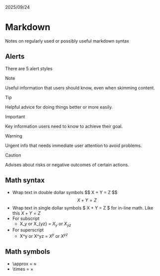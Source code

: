 2025/09/24

# Markdown

Notes on regularly used or possibly useful markdown syntax

## Alerts

There are 5 alert styles

> [!NOTE]
> Useful information that users should know, even when skimming content.

> [!TIP]
> Helpful advice for doing things better or more easily.

> [!IMPORTANT]
> Key information users need to know to achieve their goal.

> [!WARNING]
> Urgent info that needs immediate user attention to avoid problems.

> [!CAUTION]
> Advises about risks or negative outcomes of certain actions.

## Math syntax
- Wrap text in double dollar symbols \$\$ X + Y = Z \$\$
$$ X + Y = Z $$
- Wrap text in single dollar symbols \$ X + Y = Z \$ for in-line math. Like this $X + Y = Z$
- For subscript
    - X_y or X_{yz} = $X_y$ or $X_{yz}$
- For superscript
    - X^y or X^yz = $X^y$ or $X^{yz}$


## Math symbols
- \approx = $\approx$
- \times = $\times$